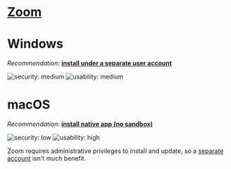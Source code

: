 # [Zoom](https://zoom.us/)

# Windows

_Recommendation:_ [**install under a separate user account**](/solutions/install-under-separate-user.md)

![security: medium](https://img.shields.io/badge/security-medium-yellow) ![usability: medium](https://img.shields.io/badge/usability-medium-yellow)

# macOS

_Recommendation:_ [**install native app (no sandbox)**](/solutions/install-native-app-no-sandbox.md)

![security: low](https://img.shields.io/badge/security-low-red) ![usability: high](https://img.shields.io/badge/usability-high-blue)

Zoom requires administrative privileges to install and update, so a [separate account](/solutions/install-under-separate-user.md) isn't much benefit.